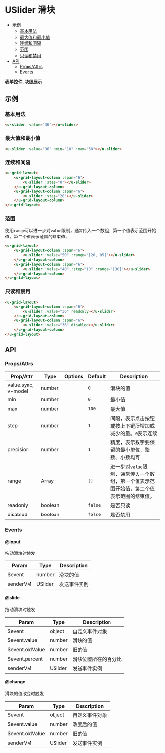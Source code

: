 <!-- 该 README.md 根据 api.yaml 和 docs/*.md 自动生成，为了方便在 GitHub 和 NPM 上查阅。如需修改，请查看源文件 -->

# USlider 滑块

- [示例](#示例)
    - [基本用法](#基本用法)
    - [最大值和最小值](#最大值和最小值)
    - [连续和间隔](#连续和间隔)
    - [范围](#范围)
    - [只读和禁用](#只读和禁用)
- [API]()
    - [Props/Attrs](#propsattrs)
    - [Events](#events)

**表单控件**, **块级展示**

## 示例
### 基本用法

``` html
<u-slider :value="36"></u-slider>
```

### 最大值和最小值

``` html
<u-slider :value="36" :min="10" :max="50"></u-slider>
```

### 连续和间隔

``` html
<u-grid-layout>
    <u-grid-layout-column :span="6">
        <u-slider :step="0"></u-slider>
    </u-grid-layout-column>
    <u-grid-layout-column :span="6">
        <u-slider :step="20"></u-slider>
    </u-grid-layout-column>
</u-grid-layout>
```

### 范围

使用`range`可以进一步对`value`限制，通常传入一个数组，第一个值表示范围开始值，第二个值表示范围的结束值。

``` html
<u-grid-layout>
    <u-grid-layout-column :span="6">
        <u-slider :value="50" :range="[20, 85]"></u-slider>
    </u-grid-layout-column>
    <u-grid-layout-column :span="6">
        <u-slider :value="40" :step="10" :range="[30]"></u-slider>
    </u-grid-layout-column>
</u-grid-layout>
```

### 只读和禁用
``` html
<u-grid-layout>
    <u-grid-layout-column :span="6">
        <u-slider :value="36" readonly></u-slider>
    </u-grid-layout-column>
    <u-grid-layout-column :span="6">
        <u-slider :value="36" disabled></u-slider>
    </u-grid-layout-column>
</u-grid-layout>
```

## API
### Props/Attrs

| Prop/Attr | Type | Options | Default | Description |
| --------- | ---- | ------- | ------- | ----------- |
| value.sync, v-model | number |  | `0` | 滑块的值 |
| min | number |  | `0` | 最小值 |
| max | number |  | `100` | 最大值 |
| step | number |  | `1` | 间隔，表示点击按钮或按上下键所增加或减少的量。`0`表示连续 |
| precision | number |  | `1` | 精度，表示数字要保留的最小单位，整数、小数均可 |
| range | Array |  | `[]` | 进一步对`value`限制，通常传入一个数组，第一个值表示范围开始值，第二个值表示范围的结束值。 |
| readonly | boolean |  | `false` | 是否只读 |
| disabled | boolean |  | `false` | 是否禁用 |

### Events

#### @input

拖动滑块时触发

| Param | Type | Description |
| ----- | ---- | ----------- |
| $event | number | 滑块的值 |
| senderVM | USlider | 发送事件实例 |

#### @slide

拖动滑块时触发

| Param | Type | Description |
| ----- | ---- | ----------- |
| $event | object | 自定义事件对象 |
| $event.value | number | 滑块的值 |
| $event.oldValue | number | 旧的值 |
| $event.percent | number | 滑块位置所在的百分比 |
| senderVM | USlider | 发送事件实例 |

#### @change

滑块的值改变时触发

| Param | Type | Description |
| ----- | ---- | ----------- |
| $event | object | 自定义事件对象 |
| $event.value | number | 改变后的值 |
| $event.oldValue | number | 旧的值 |
| senderVM | USlider | 发送事件实例 |

